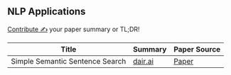 ## NLP Applications

[Contribute ✍️](https://github.com/dair-ai/nlp_paper_summaries/new/master/NLP%20Applications) your paper summary or TL;DR!

| Title | Summary | Paper Source |
| ----- | ------- | ----- |
| Simple Semantic Sentence Search | [dair.ai](https://dair.ai/Simple_Sentence_Similarity_Search_with_SentenceBERT/) | [Paper](https://arxiv.org/abs/1908.10084) | -
